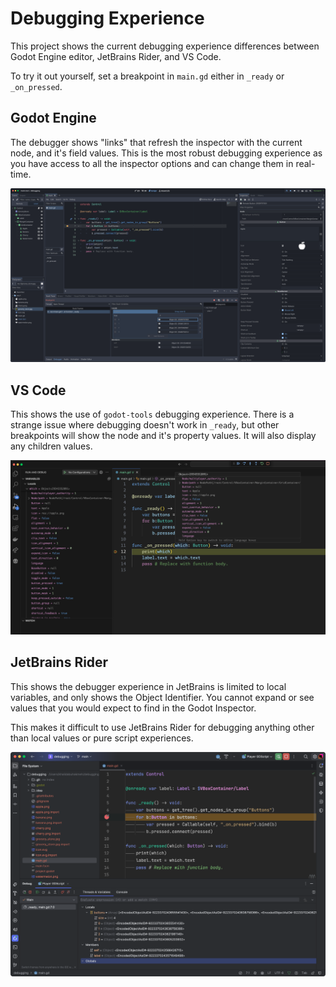 # Debugging Experience

This project shows the current debugging experience differences between Godot Engine editor, JetBrains Rider, and VS Code.

To try it out yourself, set a breakpoint in `main.gd` either in `_ready` or `_on_pressed`.

## Godot Engine

The debugger shows "links" that refresh the inspector with the current node, and it's field values. This is the most robust debugging experience as you have access to all the inspector options and can change them in real-time.

![Godot Engine](./misc/debuggin_in_godot.png)

## VS Code

This shows the use of `godot-tools` debugging experience. There is a strange issue where debugging doesn't work in `_ready`, but other breakpoints will show the node and it's property values. It will also display any children values.

![vs code](./misc/debugging_in_vscode.png)


## JetBrains Rider

This shows the debugger experience in JetBrains is limited to local variables, and only shows the Object Identifier. You cannot expand or see values that you would expect to find in the Godot Inspector.

This makes it difficult to use JetBrains Rider for debugging anything other than local values or pure script experiences.

![JetBrains Rider](./misc/debugging_in_rider.png)

